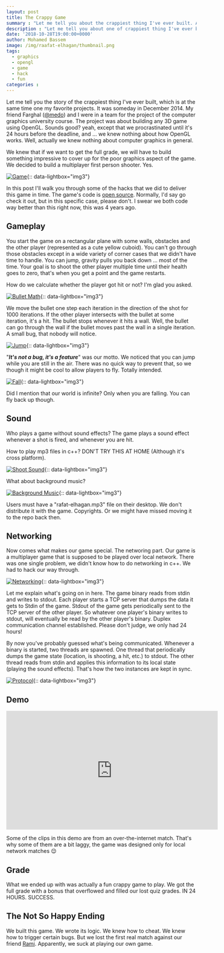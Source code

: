 ```yaml
---
layout: post
title: The Crappy Game
summary : "Let me tell you about the crappiest thing I've ever built. A multiplayer 3D OpenGL game with a lot of hacks."
description : "Let me tell you about one of crappiest thing I've ever built. A multiplayer 3D OpenGL game with a lot of hacks."
date: '2018-10-28T19:00:00+0000'
author: Mohamed Bassem
image: /img/raafat-elhagan/thumbnail.png
tags:
  - graphics
  - opengl
  - game
  - hack
  - fun
categories :
---
```


Let me tell you the story of the crappiest thing I've ever built, which is at the same time one my favorite projects. It was someday in December 2014. My friend Farghal ([@medo](https://github.com/medo)) and I were in a team for the project of the computer graphics university course. The project was about building any 3D game using OpenGL. Sounds good? yeah, except that we procrastinated until it's 24 hours before the deadline, and ... we knew nothing about how OpenGL works. Well, actually we knew nothing about computer graphics in general.

We knew that if we want to get the full grade, we will have to build something impressive to cover up for the poor graphics aspect of the game. We decided to build a multiplayer first person shooter. Yes.

[![Game](/img/raafat-elhagan/game.png)](/img/raafat-elhagan/game.png){:: data-lightbox="img3"}

In this post I'll walk you through some of the hacks that we did to deliver this game in time. The game's code is [open source](https://github.com/medo/raafat-elhagan). Normally, I'd say go check it out, but in this specific case, please don't. I swear we both code way better than this right now, this was 4 years ago.

## Gameplay

You start the game on a rectangular plane with some walls, obstacles and the other player (represented as a cute yellow cuboid). You can't go through those obstacles except in a wide variety of corner cases that we didn't have time to handle. You can jump, gravity pulls you back down ... most of the time. Your goal is to shoot the other player multiple time until their health goes to zero, that's when you get a point and the game restarts.

How do we calculate whether the player got hit or not? I'm glad you asked.

[![Bullet Math](/img/raafat-elhagan/bullet.png)](/img/raafat-elhagan/bullet.png){:: data-lightbox="img3"}

We move the bullet one step each iteration in the direction of the shot for 1000 iterations. If the other player intersects with the bullet at some iteration, it's a hit. The bullet stops whenever it hits a wall. Well, the bullet can go through the wall if the bullet moves past the wall in a single iteration. A small bug, that nobody will notice.

[![Jump](/img/raafat-elhagan/jump.gif)](/img/raafat-elhagan/jump.gif){:: data-lightbox="img3"}

"***It's not a bug, it's a feature***" was our motto. We noticed that you can jump while you are still in the air. There was no quick way to prevent that, so we though it might be cool to allow players to fly. Totally intended.

[![Fall](/img/raafat-elhagan/fall.gif)](/img/raafat-elhagan/fall.gif){:: data-lightbox="img3"}

Did I mention that our world is infinite? Only when you are falling. You can fly back up though.

## Sound

Who plays a game without sound effects? The game plays a sound effect whenever a shot is fired, and whenever you are hit.

How to play mp3 files in c++? DON'T TRY THIS AT HOME (Although it's cross platform).

[![Shoot Sound](/img/raafat-elhagan/shot.png)](/img/raafat-elhagan/shot.png){:: data-lightbox="img3"}

What about background music?

[![Background Music](/img/raafat-elhagan/background_music.png)](/img/raafat-elhagan/background_music.png){:: data-lightbox="img3"}

Users must have a "rafat-elhagan.mp3" file on their desktop. We don't distribute it with the game. Copyrights. Or we might have missed moving it to the repo back then.

## Networking

Now comes what makes our game special. The networing part. Our game is a multiplayer game that is supposed to be played over local network. There was one single problem, we didn't know how to do networking in c++. We had to hack our way through.

[![Networking](/img/raafat-elhagan/bash.png)](/img/raafat-elhagan/bash.png){:: data-lightbox="img3"}

Let me explain what's going on in here. The game binary reads from stdin and writes to stdout. Each player starts a TCP server that dumps the data it gets to Stdin of the game. Stdout of the game gets periodically sent to the TCP server of the other player. So whatever one player's binary writes to stdout, will eventually be read by the other player's binary. Duplex communication channel established. Please don't judge, we only had 24 hours!

By now you've probably guessed what's being communicated. Whenever a binary is started, two threads are spawned. One thread that periodically dumps the game state (location, is shooting, a hit, etc.) to stdout. The other thread reads from stdin and applies this information to its local state (playing the sound effects). That's how the two instances are kept in sync.

[![Protocol](/img/raafat-elhagan/threads.png)](/img/raafat-elhagan/threads.png){:: data-lightbox="img3"}

## Demo

<iframe width="560" height="315" src="https://www.youtube.com/embed/2RfFhbd-tro" frameborder="0" allow="autoplay; encrypted-media" allowfullscreen></iframe>


Some of the clips in this demo are from an over-the-internet match. That's why some of them are a bit laggy, the game was designed only for local network matches 😌

## Grade

What we ended up with was actually a fun crappy game to play. We got the full grade with a bonus that overflowed and filled our lost quiz grades. IN 24 HOURS. SUCCESS.

## The Not So Happy Ending

We built this game. We wrote its logic. We knew how to cheat. We knew how to trigger certain bugs. But we lost the first real match against our friend [Rami](https://github.com/rami-khalil). Apparently, we suck at playing our own game.

